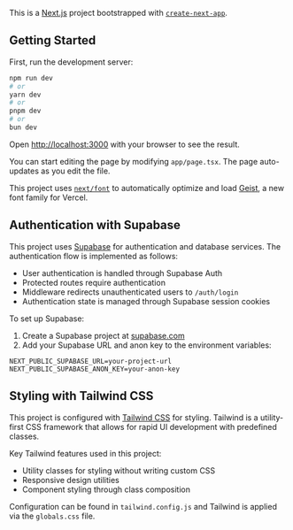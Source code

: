 This is a [Next.js](https://nextjs.org) project bootstrapped with [`create-next-app`](https://nextjs.org/docs/app/api-reference/cli/create-next-app).

## Getting Started

First, run the development server:

```bash
npm run dev
# or
yarn dev
# or
pnpm dev
# or
bun dev
```

Open [http://localhost:3000](http://localhost:3000) with your browser to see the result.

You can start editing the page by modifying `app/page.tsx`. The page auto-updates as you edit the file.

This project uses [`next/font`](https://nextjs.org/docs/app/building-your-application/optimizing/fonts) to automatically optimize and load [Geist](https://vercel.com/font), a new font family for Vercel.

## Authentication with Supabase

This project uses [Supabase](https://supabase.io) for authentication and database services. The authentication flow is implemented as follows:

- User authentication is handled through Supabase Auth
- Protected routes require authentication
- Middleware redirects unauthenticated users to `/auth/login`
- Authentication state is managed through Supabase session cookies

To set up Supabase:

1. Create a Supabase project at [supabase.com](https://supabase.com)
2. Add your Supabase URL and anon key to the environment variables:

```
NEXT_PUBLIC_SUPABASE_URL=your-project-url
NEXT_PUBLIC_SUPABASE_ANON_KEY=your-anon-key
```

## Styling with Tailwind CSS

This project is configured with [Tailwind CSS](https://tailwindcss.com) for styling. Tailwind is a utility-first CSS framework that allows for rapid UI development with predefined classes.

Key Tailwind features used in this project:
- Utility classes for styling without writing custom CSS
- Responsive design utilities
- Component styling through class composition

Configuration can be found in `tailwind.config.js` and Tailwind is applied via the `globals.css` file.
